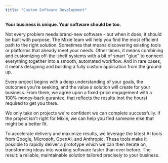 ```yaml
---
title: "Custom Software Development"
---
```

__Your business is unique. Your software should be too.__

Not every problem needs brand-new software - but when it does, it should be built with purpose. The Mixie team will help you find the most efficient path to the right solution. Sometimes that means discovering existing tools or platforms that already meet your needs. Other times, it means combining and customizing off-the-shelf systems with a bit of smart "glue" to connect everything together into a smooth, automated workflow. And in rare cases, it means designing and building a fully custom application from the ground up.

Every project begins with a deep understanding of your goals, the outcomes you're seeking, and the value a solution will create for your business. From there, we agree upon a fixed-price engagement with a 100% money-back gurantee, that reflects the results (not the hours) required to get you there.

We only take on projects we're confident we can complete successfully. If the project isn't right for Mixie, we can help you find someone else that might be a better fit.

To accelerate delivery and maximize results, we leverage the latest AI tools from Google, Microsoft, OpenAI, and Anthropic. These tools make it possible to rapidly deliver a prototype which we can then iterate on, transforming ideas into working software faster than ever before. The result: a reliable, maintainable solution tailored precisely to your business.